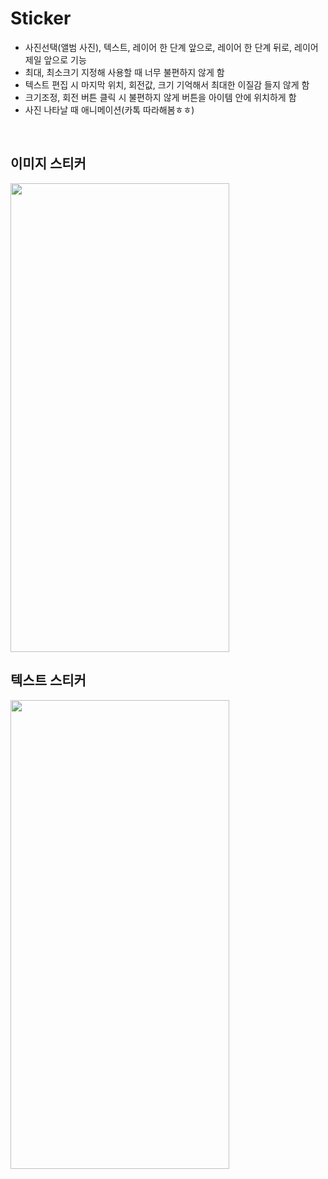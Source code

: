 # Sticker
- 사진선택(앨범 사진), 텍스트, 레이어 한 단계 앞으로, 레이어 한 단계 뒤로, 레이어 제일 앞으로 기능
- 최대, 최소크기 지정해 사용할 때 너무 불편하지 않게 함
- 텍스트 편집 시 마지막 위치, 회전값, 크기 기억해서 최대한 이질감 들지 않게 함
- 크기조정, 회전 버튼 클릭 시 불편하지 않게 버튼을 아이템 안에 위치하게 함
- 사진 나타날 때 애니메이션(카톡 따라해봄ㅎㅎ)

</br>

## 이미지 스티커
<img src="https://github.com/hililyy/sticker/assets/76806444/9d4ec44a-3a78-43cc-9fff-14aafcaad056"  width="350" height="750">
</br>

## 텍스트 스티커
<img src="https://github.com/hililyy/sticker/assets/76806444/4e31df13-dd4e-41d3-bad1-4ae2f6c68978"  width="350" height="750">

